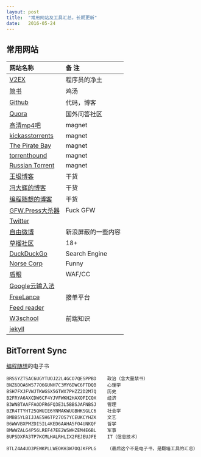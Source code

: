 ```yaml
---
layout: post
title:  "常用网站及工具汇总，长期更新"
date:   2016-05-24
---
```


## 常用网站

|网站名称|备  注|
|:-|:-|
|[V2EX](https://www.v2ex.com)|程序员的净土|
|[简书](http://www.jianshu.com)|鸡汤|
|[Github](https://www.github.com)|代码，博客|
|[Quora](https://www.quora.com)|国外问答社区|
|[高清mp4吧](http://www.mp4ba.com/)|magnet|
|[kickasstorrents](https://kat.cr/)|magnet|
|[The Pirate Bay](https://gameofbay.org)|magnet|
|[torrenthound](http://www.torrenthound.com)|magnet|
|[Russian Torrent](http://new-rutor.org/)|magnet|
|[王垠博客](https://www.yinwang.org)|干货|
|[冯大辉的博客](http://dbanotes.net/)|干货
|[编程随想的博客](https://program-think.blogspot.com)|干货|
|[GFW.Press大杀器](http://gfw.press/)|Fuck GFW|
|[Twitter](https://twitter.com)||
|[自由微博](https://freeweibo.com)|新浪屏蔽的一些内容|
|[草榴社区](http://t66y.com)|18+|
|[DuckDuckGo](https://duckduckgo.com)|Search Engine|
|[Norse Corp](http://map.norsecorp.com/)|Funny|
|[盾眼](http://www.yundun.com/report/ccwaf)|WAF/CC|
|[Google云输入法](https://www.google.com/inputtools/try/)||
|[FreeLance](http://www.freelance.com/)|接单平台|
|[Feed reader](http://feedreader.com/)||
|[W3school](http://www.w3school.com.cn/)|前端知识|
|[jekyll](https://jekyllrb.com)||



## BitTorrent Sync

[编程随想](https://github.com/programthink/books)的电子书

```
BRSSYZTSAC6UGYTUOJ22L4GCO7QESPPBD    政治（含大量禁书）
BNZ6DOA6W577O6GUNH7C3MY6DWC6FTDQB    心理学
BSH7FXJFVWJTKWGSX5GTWX7PHZZ2D2M7Q    历史
B2FRYA6AXCDW6CF4YJVFWKH2HAXOFICOX    经济
B3WNBTAAFFAODFR6FQ3E3L5BBSJAFNBSJ    管理
BZR4TTYHT25QWUIE6YNMAKWUGBHKSGLC6    社会学
BMBB5YLBIJJAE5H6TP27OS7YCEUKCYHZK    文艺
B6WWVBXPMZDI5IL4KED6AAHA5FO4UNKQF    哲学
BMWWZALG4P56LREF47EE2WSWHZEM4E6BL    军事
BUPSDXFA3TP7KCMLHALRHLIX2FEJEUJFE    IT（信息技术）

BTLZ4A4UD3PEWKPLLWEOKH3W7OQJKFPLG    （最后这个不是电子书，是翻墙工具的汇总）
```

